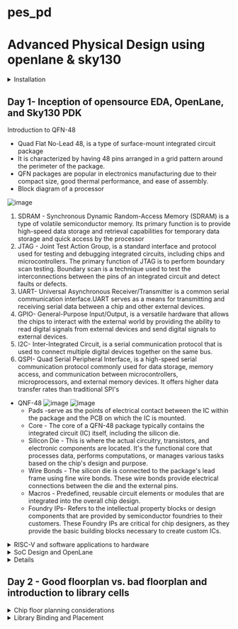 # pes_pd

# Advanced Physical Design using openlane & sky130

<details>
<summary>Installation</summary>

- For windows
https://forgefunder.com/~kunal/openlane.zip
  - Download and extract the above zip file
  - Create a new machine on your Virtual box with Ubantu 19.04 Bionic Beaver Version
  - Add the extracted file into the machine
<br>
- Installation verification

```
cd Desktop/work/tools/openlane_working_dir/openlane
docker
./flow.tcl -interactive
```

![image](https://github.com/ani171/pes_pd/assets/97838595/ab9b061c-c35f-4864-a75a-627312965959)

</details>

## Day 1- Inception of opensource EDA, OpenLane, and Sky130 PDK
<deatils>
<summary>Introduction to QFN-48</summary>

- Quad Flat No-Lead 48, is a type of surface-mount integrated circuit package
-  It is characterized by having 48 pins arranged in a grid pattern around the perimeter of the package.
-  QFN packages are popular in electronics manufacturing due to their compact size, good thermal performance, and ease of assembly.
- Block diagram of a processor

![image](https://github.com/ani171/pes_pd/assets/97838595/effba290-e604-4f84-b915-e3d0036e359b)

1. SDRAM - Synchronous Dynamic Random-Access Memory (SDRAM) is a type of volatile semiconductor memory. Its primary function is to provide high-speed data storage and retrieval capabilities for temporary data storage and quick access by the processor
2. JTAG - Joint Test Action Group, is a standard interface and protocol used for testing and debugging integrated circuits, including chips and microcontrollers. The primary function of JTAG is to perform boundary scan testing. Boundary scan is a technique used to test the interconnections between the pins of an integrated circuit and detect faults or defects.
3. UART- Universal Asynchronous Receiver/Transmitter is a common serial communication interface.UART serves as a means for transmitting and receiving serial data between a chip and other external devices.
4. GPIO- General-Purpose Input/Output, is a versatile hardware that allows the chips to interact with the external world by providing the ability to read digital signals from external devices and send digital signals to external devices.
5. I2C- Inter-Integrated Circuit, is a serial communication protocol that is used to connect multiple digital devices together on the same bus.
6. QSPI- Quad Serial Peripheral Interface, is a high-speed serial communication protocol commonly used for data storage, memory access, and communication between microcontrollers, microprocessors, and external memory devices. It offers higher data transfer rates than traditional SPI's

- QNF-48
![image](https://github.com/ani171/pes_pd/assets/97838595/40d60952-0ea3-4153-a1d7-4a7e3f3667e4)
![image](https://github.com/ani171/pes_pd/assets/97838595/145f3ebc-2722-4dba-a02f-e326ab2cd333)
  - Pads -serve as the points of electrical contact between the IC within the package and the PCB on which the IC is mounted.
  - Core - The core of a QFN-48 package typically contains the integrated circuit (IC) itself, including the silicon die.
  - Silicon Die - This is where the actual circuitry, transistors, and electronic components are located. It's the functional core that processes data, performs computations, or manages various tasks based on the chip's design and purpose.
  - Wire Bonds - The silicon die is connected to the package's lead frame using fine wire bonds. These wire bonds provide electrical connections between the die and the external pins.
  - Macros - Predefined, reusable circuit elements or modules that are integrated into the overall chip design.
  - Foundry IPs- Refers to the intellectual property blocks or design components that are provided by semiconductor foundries to their customers. These Foundry IPs are critical for chip designers, as they provide the basic building blocks necessary to create custom ICs.

</deatils>

<details>
<summary>RISC-V and software applications to hardware</summary>

![image](https://github.com/ani171/pes_pd/assets/97838595/e0a7a7fc-72cb-496d-94fb-c64c0f1be6be)
- HDL language acts an interface between the RISC architecture and the layout. It converts the RTL design into a netlist and synthesizes it.
![image](https://github.com/ani171/pes_pd/assets/97838595/7c0e4892-b24a-4548-8d45-546d34d40fb6)
Application software ---> System software ---> Hardware
- System Software converts application software into binary language
  - It has three major parts:
  1. Operating system
  2. Compiler
  3. Assembler
  - The operating system acts on small functions present in C, C++, Java, or any other language codes and gives it to the Compiler which in turn generates the .exe file which has all the Instructions. The .exe file is fed into the assembler, which generates the Machine Language code through which hardware can be implemented.
  
</details>

<details>
<summary>SoC Design and OpenLane</summary>

## Requirements for ASIC Design
![image](https://github.com/ani171/pes_pd/assets/97838595/667dc3c0-bd68-4eb3-9f53-5cb30a854fff)

 ## Simplified RTL to GDSII Flow
 ![image](https://github.com/ani171/pes_pd/assets/97838595/cf62946c-8489-4021-9644-968b320821b0)

- Synthesis: Synthesis in the context of ASIC (Application-Specific Integrated Circuit) design is a crucial step in the overall ASIC design flow. It involves converting a high-level hardware description language (HDL) representation of a digital design into a gate-level netlist, which consists of logical gates (AND, OR, XOR, etc.) and flip-flops (registers).
- Floor Planning: Floor planning is the process of determining how the various functional blocks, or modules, of an ASIC will be physically placed on the silicon die. It defines the overall chip's dimensions, the location of key components, and the routing channels for interconnects.
- Power planning: Power planning, also known as power grid design, is the process of distributing power and ground throughout the ASIC to ensure stable and efficient power delivery. It involves creating a network of power rails and ground connections.
<br>
- Global Placement:
    - Global placement is the initial phase of placement and focuses on finding a rough positioning of the cells on the chip's layout.
    - It does not specify the exact coordinates but rather provides a high-level allocation of resources.

- Detailed Placement:
    - Detailed placement follows global placement and focuses on refining the positions of individual cells to achieve precise spatial coordinates.
    - It determines the exact locations of each cell and ensures that cells are placed according to design constraints and the logical interconnections between them.
<br>
- Clock Tree Synthesis: CTS aims to efficiently distribute clock signals to all flip-flops and sequential elements in the design. This ensures that all clocked elements receive a synchronized clock signal, minimizing clock skew (the variation in arrival times of clock signals) and ensuring consistent operation.
- Signal Routing: This involves the process of connecting various electronic components and interconnecting the signal paths to ensure proper functionality.
- Global Routing
    - Global routing focuses on finding a rough path for each signal through the available routing channels to connect the source and destination points.
    - It doesn't specify the exact path of each wire but rather defines high-level routing structures.
- Detailed Routing
    - Detailed routing follows global routing and focuses on refining the exact paths of each signal.
    - It specifies the specific routing resources (metal layers, vias, etc.) to be used for each net and resolves conflicts.
<br>
- Sign-off:
  - Physical Rules Checking
      - Design Rules Checking
      - Layout v/s Schematic
  - Timing Verification
      - Static Timing Analysis

## Introduction to OpenLane

OpenLane is designed to democratize the ASIC design process by providing open-source tools and methodologies. It aims to reduce the barriers to entry and enable more people to design custom integrated circuits.
Clean means:
  - No LVS Violations
  - No DRC Violations
<br>
- striVe SoC family

![image](https://github.com/ani171/pes_pd/assets/97838595/9025acfa-77a6-464c-9eb7-e7007a1db4d2)

- OpenLane ASIC flow

![image](https://github.com/ani171/pes_pd/assets/97838595/3d60a6dc-7aea-41a4-81e1-bf8bf260b1dd)

- Design For Test (DFT)
  1. Scan Insertion
  2. Automatic Test Pattern Generation (ATPG)
  3. Test Patterns Compaction
  4. Fault Coverage
  5. Fault Simulation
  
### Physical Implementation

- Also called automated PnR (Place and Route)
  - Floor/Power Planning
  - End Decoupling Capacitors and Tap cell insertion
  - Placement: Global and Detailed
  - Post-placement optimization
  - Clock Tree Synthesis (CTS)
  - Routing: Global and Detailed
    
### Logic Equivalence clock

- Every time the netlist is modified, verification must be performed
  - CTS modifies the netlist
  - Post Placement optimizations modify the netlist
- LEC is used to formally confirm that the function did not change after modifying the netlist
### Dealing with Antenna rules violations

- When a metal wire segment is fabricated, it can act as an antenna.
  - Reactive ion etching causes charge to accumulate on the wire.
  - Transistor gates can be damaged during fabrication.
- Two solutions:
  - Bridging attaches a higher layer intermediary
    - Requires Router awareness 
  - Add antenna diode cell to leak away charges
    - Antenna diodes are provided by the SCL

</details>

<details>
<suumary>Open-Source EDA Tools</suumary>

### OpenLANE Directory structure detail

![image](https://github.com/ani171/pes_pd/assets/97838595/ed0e309b-bac7-4fea-8d30-54ab148bfa61)
![image](https://github.com/ani171/pes_pd/assets/97838595/6aee3f4c-3025-46a8-b4cf-7cec36196928)
![image](https://github.com/ani171/pes_pd/assets/97838595/29dc6214-6aab-4121-8133-6924b2020991)
![image](https://github.com/ani171/pes_pd/assets/97838595/73c2b12d-b4e7-4fd7-9a4b-adc9faa552e8)

- skywate-pdk : contains all pdk-related files.
- open_pdks: set of scripts and files that convert foundry level pdks to be compatible with open source PDA tools.
- sky130A: It is a variant of pdk.
- libs.tech: specific to technology
- libs.ref: specific to tools

### Design preparation steps

![image](https://github.com/ani171/pes_pd/assets/97838595/280bfdd2-6121-45df-b5e4-acccf8d49349)
![image](https://github.com/ani171/pes_pd/assets/97838595/6894d26d-ad90-47f0-82a3-e6d843132658)
![image](https://github.com/ani171/pes_pd/assets/97838595/7f075a34-00d7-48fa-86c0-6867e72a6f99)
`less config.tcl`
![image](https://github.com/ani171/pes_pd/assets/97838595/ab426974-ccd1-496a-9f65-ff709541d6b2)
`less sky130A_sky130_fd_sc_hd_config.tcl`
![image](https://github.com/ani171/pes_pd/assets/97838595/432832ec-0aa8-4b88-a22d-11ef3fa4c501)

### Design setup stage
![image](https://github.com/ani171/pes_pd/assets/97838595/38edc184-2e68-4673-a241-6ef04b2dd65f)

### Review files after design prep and run synthesis

 ```
docker
./flow.tcl -interactive
package require openlane 0.9
prep -design picorv32a
run_synthesis
run_floorplan
```
![image](https://github.com/ani171/pes_pd/assets/97838595/e7b10f56-ddfe-47b0-acee-f0245bcf0299)
![image](https://github.com/ani171/pes_pd/assets/97838595/12de6c12-2b2e-462b-88de-5fad6419886a)
`less merged.lef`
![image](https://github.com/ani171/pes_pd/assets/97838595/04525814-f1a8-4f5a-8477-86fa1a5716ac)
`less config.tcl`
![image](https://github.com/ani171/pes_pd/assets/97838595/59bf31a6-8b44-4001-b54c-01232623e3bc)

#### Results of synthesis

![image](https://github.com/ani171/pes_pd/assets/97838595/c3d967ba-29ce-462e-8f87-1b88ab9bc186)

1. Number of cells = 14876
2. Number of dff =1613
3. Flop Ratio = 0.108

`less picorv32a.synthesis.v`

![image](https://github.com/ani171/pes_pd/assets/97838595/fc78d558-ea4a-4420-9750-553a148d0bb2)

</details>

## Day 2 -  Good floorplan vs. bad floorplan and introduction to library cells

<details>
<summary>Chip floor planning considerations</summary>

- Utilization factor and aspect ratio
![image](https://github.com/ani171/pes_pd/assets/97838595/a963ec64-9426-47b0-8cef-01530124a27a)
  - Finding W and H
      - we begin with a simple netlist taking two D flip flips, aka launch flop, and the capture flop with a simple combinational logic between them.
        
![image](https://github.com/ani171/pes_pd/assets/97838595/b3492954-5341-4029-b374-9f014fea07fe)
Converting it into the physical dimension
![image](https://github.com/ani171/pes_pd/assets/97838595/cfcbdc66-b508-4366-8c63-bb94a3bbbc49)

Given the unit area for each logic gate, we implement this die multiple times on the silicon wafer to increase the throughput. When we implement the logic into the core, the logic cells occupy 100% of the core, thereby occupying 100% of the core.

![image](https://github.com/ani171/pes_pd/assets/97838595/20bd601a-f8d2-40e3-b27c-daac51e84282)

![image](https://github.com/ani171/pes_pd/assets/97838595/8090578f-5c86-48ea-91f4-e2280935c76e)

- Utilization factor:

![image](https://github.com/ani171/pes_pd/assets/97838595/f408c088-e3db-4aa9-a5c3-fc38e26b65f8)

- Aspect ratio:
  - Ratio of the width to the height of a transistor. It is a critical parameter in the design and fabrication of integrated circuits.
  - Whenever the aspect ratio is 1 it signifies that the chip is a square-shaped chip. When the aspect ratio is other than 1 then it signifies that our chip is rectangular in shape.

![image](https://github.com/ani171/pes_pd/assets/97838595/b17b1943-fbef-447f-9595-66540b0d60d1)

### Concept of pre-placed cells

![image](https://github.com/ani171/pes_pd/assets/97838595/48f7f577-07a2-459e-a359-aa184d29313f)

![image](https://github.com/ani171/pes_pd/assets/97838595/62ebe21d-7e52-4e7b-8a54-2de286c8e814)

- Separate the two blocks as two different IPs and modules.
- We can implement this one time and can be REUSED multiple times.

![image](https://github.com/ani171/pes_pd/assets/97838595/e8b11638-f660-4ef0-8f39-3fb075b880b4)

![image](https://github.com/ani171/pes_pd/assets/97838595/6d5349cf-22d7-4e56-8f9a-99194a898200)

### De-coupling capacitors

- Decoupling capacitors are a fundamental tool in ensuring the reliable and noise-free operation of digital circuits and ICs. Properly selected and placed decoupling capacitors can help prevent signal integrity issues, reduce electromagnetic interference (EMI), and improve the overall performance and reliability of electronic systems.

![image](https://github.com/ani171/pes_pd/assets/97838595/991c7dd4-f32c-4a2a-ac90-6377512c136f)

- If Vdd' goes below the noise margin, due to Rdd and Ldd, the logic '1' at the output of the circuit won't be detected as logic '1' at the input of the circuit following this circuit.

![image](https://github.com/ani171/pes_pd/assets/97838595/cfa63073-d0fc-47fd-b635-c5ff12f711b5)

- Having a large distance from the power supply and the main circuit has a disadvantage as there are multiple voltage drops happening before it reaches the main circuit giving less voltage at the main circuit due to voltage drops, therefore, we cannot guarantee that our logic gates in the circuit are getting either a high voltage(logic 1) or a low voltage(logic 0) or a danger region or gray region(Either Logic can go to 1 or 0 giving high or low volts) hence we have a disadvantage of Voltage being far from our circuit design.
- To solve this we use Decoupling Capacitors
  - they are huge capacitors completely filled with charge, therefore if our main voltage source is 1v our decoupling capacitors also get charged to 1V.

![image](https://github.com/ani171/pes_pd/assets/97838595/57b37281-1b88-403f-bbb0-de5fd6d0c9a6)

  - surround the preplaced cells with the decoupling capacitors in order to keep the current flow as required without any problems of voltage drops. thereby ensuring each preplaced cell is getting the supply from the Decoupling capacitors.

![image](https://github.com/ani171/pes_pd/assets/97838595/66a144fd-7318-41e3-a44c-dfe918cae1e1)

### Power planning

- Power planning involves the careful management of power distribution, delivery, and consumption in an IC to ensure its proper functioning and efficiency.

![image](https://github.com/ani171/pes_pd/assets/97838595/69d1559a-de19-4dde-83a0-acd94a4e391a)

- Consider the above circuit which we used for decoupling capacitors and converting it into a Macro, now This macro is repeated multiple times on the chip creating a current Demand for each and every element of the particular macro. Now suppose one is the driver and the other is the loader each macro has decoupling capacitors and we need to send the signal from the driver to the load, we need to make sure the particular line between the driver and to load maintains the same particular signal.

![image](https://github.com/ani171/pes_pd/assets/97838595/0736914d-c013-435d-96e7-db919f71e765)

- The line between the driver and load should get the necessary power from the power supply as decoupling capacitors cannot be placed in between therefore having a possibility of voltage drop as the power supply is far from the signal line.
- Hence we consider a 16-bit bus connected to an inverter when we pass the logic to the inverter the output will be the inverted value of the input therefore all the capacitors charged to Logic 1 are now discharged to Logic 0 and vise-versa.

![image](https://github.com/ani171/pes_pd/assets/97838595/33f2ab90-1098-4eef-8a7c-b2c45bda1778)

![image](https://github.com/ani171/pes_pd/assets/97838595/2453ebcd-a460-47cc-9c02-3a4196f483f9)

- when all the other capacitors charge from Logic 0 to Logic 1 in that case all these capacitors are in demand supply from the main power supply at the same time and we have a single voltage line for all the capacitors hence we get a Voltage Droop


![image](https://github.com/ani171/pes_pd/assets/97838595/3f5610e6-7ed6-4ca3-952c-531f30b6ac92)

- We put multiple power supplies instead of a single one by creating multiple VDD and VSS lines, thereby giving any power supply demand to the circuit. The power planning structure

### Pin placement and logical cell placement blockage

- Pin placement, also known as I/O (Input/Output) pad placement, refers to the process of determining the locations and arrangement of input and output pins on an IC or PCB. These pins are used to interface with external devices or other components.

![image](https://github.com/ani171/pes_pd/assets/97838595/51ba5ec5-dae0-4a72-837a-6833d64aa619)

- Let's take 2 more designs but both are driven using different clocks with a common pre-placed cell as shown below:

![image](https://github.com/ani171/pes_pd/assets/97838595/73ec9440-0cfc-43c6-8be6-9282fec5d44c)

- Complete Design

![image](https://github.com/ani171/pes_pd/assets/97838595/5be8efa4-99a1-4058-9df7-4b0db478dbe0)

- Clock 1 and 2 drives the complete chip

### Pin placement

![image](https://github.com/ani171/pes_pd/assets/97838595/835166ab-5fee-4a50-b704-5655386dfe9f)

- After Pin placement, we make sure that none of the automated placement and routing tools place any cells in the particular area that the gaps between each clock port, the area should be blocked for placement and routing tools, hence we do logical cell placement blockage.

![image](https://github.com/ani171/pes_pd/assets/97838595/5b6b0e64-6eb3-4b04-82e0-fba2698825ad)

### Steps to run floorplan using OpenLANE

`less README.md`

![image](https://github.com/ani171/pes_pd/assets/97838595/779e9791-7eca-4f19-ab3b-0883387c7492)
![image](https://github.com/ani171/pes_pd/assets/97838595/508c7a63-f3e2-4f10-b8c4-ba26e83600fb)
![image](https://github.com/ani171/pes_pd/assets/97838595/814c5f45-93af-4023-b079-d22399ba42cc)

`less floorplan. tcl`

![image](https://github.com/ani171/pes_pd/assets/97838595/db903803-925a-4c73-8d14-db665b461479)

`run_floorplan`

![image](https://github.com/ani171/pes_pd/assets/97838595/218fda9b-7838-4c49-9a23-17de9d466730)

### Review floorplan layout in Magic

```
magic -T /home/nickson/Desktop/work/tools/openlane_working_dir/pdks/sky130A/libs.tech/magic/sky130A.tech lef read ../../tmp/merged. lef def read picorv32a.floorplan.def &
```

![image](https://github.com/ani171/pes_pd/assets/97838595/9044feaa-e94c-414f-86b4-802fb460c7a6)

- Click "S" to select the layout
- Click "V" so that the layout will fit the screen

![image](https://github.com/ani171/pes_pd/assets/97838595/07badb76-347c-4186-9aa7-e839913a6847)
![image](https://github.com/ani171/pes_pd/assets/97838595/5bf4949d-4416-4eb3-b1d5-4ddc071f8080)
![image](https://github.com/ani171/pes_pd/assets/97838595/2071fac3-c677-4625-99ab-9d507fa04316)

</details>

<details>
<summary>Library Binding and Placement</summary>

### Netlist binding

- Placement and Routing
  - The most important step in placement and routing is to bind the netlist with the physical cells.
  - Consider the particular netlist with all these Gates and the shape of the gates represents the functionality of the Gates, but in reality, we don't have shapes like the ones shown below we have them in box type with the width and height of the particular cell.
  - So at the end, we will be having each logic gate with a shape and the preplaced blocks and we will be left out with wires.

![image](https://github.com/ani171/pes_pd/assets/97838595/fa4225f6-3f93-456b-9d4e-22e6c3e10061)

  - These blocks of shape are now present on a shelf known as the Library, The Library contains various types of blocks including these(ex flip flops, AND gate, Or gate, etc)

![image](https://github.com/ani171/pes_pd/assets/97838595/25de1a1f-5821-4362-b7a1-13d3e138dc39)

  - The library also holds the information of each logic gate like delays etc, the library can be classified into 2 types one that holds the shapes and one that holds the information of each logic gate.
  - The library will have the information on the shape width and height, the delay information of each and every cell, and the required condition of the particular cells.
  - The library also holds different flavors of the cell it tries to store(ex if the 2 block is an and gate the library also shows another same AND gate but a bit bigger in size, least resistance path than the normal one as its bigger in size thereby being faster compared to the normal one), therefore it has flavors of each and every cell we try to store it in.

![image](https://github.com/ani171/pes_pd/assets/97838595/8390e6e2-e257-48a0-8a2f-29b6d17afe3a)

  - we can pick what we want to use based on our available space on the floorplan.
  - Therefore in summary library consists of everything it consists of cells, shapes and sizes of the cells, various flavors of the same cells, and the timing and delay information.

- Once we have given proper shape and size and delay information of our cell using the library the next step is to take this cell and place it onto the floorplan, so we have the floorplan, we have the netlist, we have the physical design view of the netlist in form of logic gates.

![image](https://github.com/ani171/pes_pd/assets/97838595/21e7a196-ed5c-4c4c-adb6-6b254b9fdfa3)

- The netlist won't come into the picture as we will be using the Physical view of logic gates though we will be following the connectivity information from the netlist itself.

- How this is done?
  - The placement stage will make sure that the pre-placed cell locations are not affected and kept as it is and there will be no cells that can be placed in that area.
  - We now place each of the shape cells from the physical design view of logic gates in a proper manner such that there are no delay constraints, we place them in such a way that they are close to their respective input and output port pins, and we place them close because if FF2 was placed somewhere below and the distance from FF2 to dout1 wud be higher thereby having more timing delay to communicate with the output pin.

![image](https://github.com/ani171/pes_pd/assets/97838595/7cf8f142-03c3-4093-86cf-f0d4bef124d4)

- From above we clearly see that FF1 is placed near to Din1 and FF2 is placed near to Dout1 as they are connected close to each other using the Netlist as reference we fill all the other the same way.
- we place the 2nd stage of the netlist in the way shown below:

![image](https://github.com/ani171/pes_pd/assets/97838595/299bade4-29ec-41ec-b95c-7e2fdbefb850)

- Here we see that in 2nd stage FF1 is not close to Din2 for and FF1, cell 1, cell 2, FF2 the delay between FF1 and 1 will be very minimal and similarly the delay between 1 and 2 is also minimal, we do this because of some reasons given ahead.

### Optimize placement using estimated wire length and capacitance

- In the 3rd stage placed we see that FF1 needs to be connected to Din3 and FF2 to Dout 3 but the distance between them is huge hence we try to place them diagonally as shown below:
![image](https://github.com/ani171/pes_pd/assets/97838595/f7f7dc15-e8e7-4933-884c-ed507ca06010)

- Similarly implementing stage 4 is quite tricky as we have pre-placed cells and we can't give FF1 close to Din4 therefore the distance is huge again in stage 4 as there is again a diagonally opposite I/O port for stage 4 on the chip.
- We place the stage as shown below:
![image](https://github.com/ani171/pes_pd/assets/97838595/61ce154e-2970-41a6-a272-f944b8b6cc69)
- Now we try to solve the problems that we encountered while placing these cells, the Solution for these problems is known as Optimized placement.

  - This is the stage where we do estimations where we estimate the wire length, and capacitance and based on that insert repeaters.
   - Let's consider FF1 of the 2nd stage and din2 we see that the capacitances between them are very huge as its huge length of wire and even the resistance as it depends on the length and length is huge. Therefore the signal delay is high from din2 to FF1 of 2nd stage due to the distance.
  - We fix this problem by placing a Repeater in between Din2 and FF1 of the 2nd stage to pass on the signal thereby reducing delay and loss of data, therefore whatever is told to Din2 is successfully retained by FF1 of the 2nd stage This is called Signal Integrity.
<br>

- Repeater: Repeats act as signal buffers that rejuvenate the existing signal, generating a new signal identical to the original one, and transmitting it once more. This strategy involves deploying multiple repeaters to preserve signal quality over extended distances, albeit at the expense of increased area usage, presenting a trade-off.
- In the 1st stage we don't need any repeaters, Signel Integrity is based on the wire length estimation and calculation.
- SLEW primarily relies on the capacitor's value; a larger capacitor necessitates a greater charge to fill it, leading to a poorer slew rate. In the second stage, a considerable distance separated Din2 and FF1 from Stage 2, causing the slew rate, which essentially involves transmission, to exceed its limit. This increased difficulty in reaching FF1 necessitates the addition of repeaters, as illustrated below

![image](https://github.com/ani171/pes_pd/assets/97838595/e6fce526-9731-4cdc-b3b7-0bbe4016ed03)

- In the second stage, we have optimized specific logic to eliminate any time delay between components 1 and 2, ensuring seamless signal recreation, as they are all closely positioned. The rationale behind this optimization for FF1, 1, 2, and FF2 of the second stage is our assumption that this stage operates at an exceptionally high speed. Consequently, we have clustered these logic elements in close proximity to achieve a zero-delay transmission from FF1 to FF2, even though they are distanced from their respective ports
- Stage 3
![image](https://github.com/ani171/pes_pd/assets/97838595/289d992c-1a2f-4c28-9066-94d2da97c03c)

- Stage 4

![image](https://github.com/ani171/pes_pd/assets/97838595/cbdcd049-da3c-4ff4-99e5-8935c8df9b12)

### Need for libraries and characterization

Libraries and characterization are foundational elements of the IC design process. Libraries provide standardized building blocks that enhance design productivity and reusability, while characterization provides the essential data needed to accurately model and simulate the behavior of these components, ensuring that the final design meets its performance, power, and reliability goals.

### Congestion-aware placement using RePlAce

Placement within OpenLANE involves a two-stage process:
1. Global Placement: This initial stage focuses on placing the cores without performing legalization. Legalization involves arranging standard cells in standard cell rows, ensuring they are properly abutted with one another, and avoiding any overlaps. The primary goal of global placement is to minimize wire length.
2. Detailed Placement: This phase can be rephrased as "Detailed placement" occurs after global placement. In this stage, the focus shifts to fine-tuning the placement of standard cells and ensuring all legalization requirements are met. The primary aim here is to optimize the precise arrangement of cells to further enhance circuit performance.

- For global placement, we run the `run_placement` command
![image](https://github.com/ani171/pes_pd/assets/97838595/70f34a8a-97bb-4a28-a628-eeb3cd76cbb0)

- We see that the hpwl values converge basically the length is reducing.
- To see the placement in OpenLANE type magic -T with the required file location of the placement file.
![image](https://github.com/ani171/pes_pd/assets/97838595/6f598cb0-ce44-446d-b16a-ce0c0544d283)
![image](https://github.com/ani171/pes_pd/assets/97838595/5fb9e674-cffe-41a3-a7bf-8abbd7eaf5f6)

</details>
